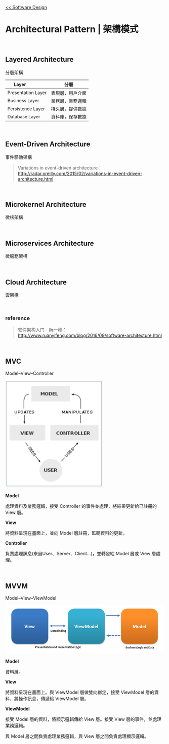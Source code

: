 [<< Software Design](../software-design)

# Architectural Pattern | 架構模式

<br>

## Layered Architecture

分層架構


Layer              | 分層
------------------ | -----
Presentation Layer | 表現層，用戶介面
Business Layer     | 業務層，業務邏輯
Persistence Layer  | 持久層，提供數據
Database Layer     | 資料庫，保存數據

<br>

## Event-Driven Architecture

事件驅動架構

> Variations in event-driven architecture：<br>
> http://radar.oreilly.com/2015/02/variations-in-event-driven-architecture.html

<br>

## Microkernel Architecture

微核架構

<br>

## Microservices Architecture

微服務架構

<br>

## Cloud Architecture

雲架構

<br>

### reference
> 软件架构入门 - 阮一峰：<br>
> http://www.ruanyifeng.com/blog/2016/09/software-architecture.html

<br>

## MVC 

Model–View–Controller

![MVC](resources/mvc.png)

**Model**

處理資料及業務邏輯，接受 Controller 的事件並處理，將結果更新給已註冊的 View 層。

**View**

將資料呈現在畫面上，並向 Model 層註冊，監聽資料的更新。

**Controller**

負責處理訊息(來自User、Server、Client...)，並轉發給 Model 層或 View 層處理。

<br>

## MVVM

Model–View–ViewModel

![MVVM](resources/mvvm.png)

**Model**

資料層。

**View**

將資料呈現在畫面上。與 ViewModel 層做雙向綁定，接受 ViewModel 層的資料，將操作訊息，傳遞給 ViewModel 層。

**ViewModel**

接受 Model 層的資料，將顯示邏輯傳給 View 層。接受 View 層的事件，並處理業務邏輯。

與 Model 層之間負責處理業務邏輯，與 View 層之間負責處理顯示邏輯。

<br>

